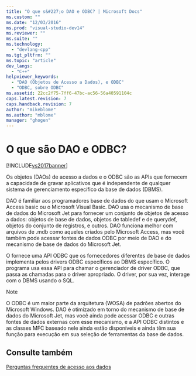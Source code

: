 ```yaml
---
title: "O que s&#227;o DAO e ODBC? | Microsoft Docs"
ms.custom: ""
ms.date: "12/03/2016"
ms.prod: "visual-studio-dev14"
ms.reviewer: ""
ms.suite: ""
ms.technology: 
  - "devlang-cpp"
ms.tgt_pltfrm: ""
ms.topic: "article"
dev_langs: 
  - "C++"
helpviewer_keywords: 
  - "DAO (Objetos de Acesso a Dados), e ODBC"
  - "ODBC, sobre ODBC"
ms.assetid: 22cc2f75-7ff6-47bc-ac56-56a40591104c
caps.latest.revision: 7
caps.handback.revision: 7
author: "mikeblome"
ms.author: "mblome"
manager: "ghogen"
---
```

# O que s&#227;o DAO e ODBC?
[!INCLUDE[vs2017banner](../assembler/inline/includes/vs2017banner.md)]

Os objetos \(DAOs\) de acesso a dados e o ODBC são as APIs que fornecem a capacidade de gravar aplicativos que é independente de qualquer sistema de gerenciamento específico da base de dados \(DBMS\).  
  
 DAO é familiar aos programadores base de dados do que usam o Microsoft Access basic ou o Microsoft Visual Basic.  DAO usa o mecanismo de base de dados do Microsoft Jet para fornecer um conjunto de objetos de acesso a dados: objetos de base de dados, objetos de tabledef e de querydef, objetos do conjunto de registros, e outros.  DAO funciona melhor com arquivos de .mdb como aqueles criados pelo Microsoft Access, mas você também pode acessar fontes de dados ODBC por meio de DAO e do mecanismo de base de dados do Microsoft Jet.  
  
 O fornece uma API ODBC que os fornecedores diferentes de base de dados implementa pelos drivers ODBC específicos ao DBMS específico.  O programa usa essa API para chamar o gerenciador de driver ODBC, que passa as chamadas para o driver apropriado.  O driver, por sua vez, interage com o DBMS usando o SQL.  
  
> [!NOTE]
>  O ODBC é um maior parte da arquitetura \(WOSA\) de padrões abertos do Microsoft Windows.  DAO é otimizado em torno do mecanismo de base de dados do Microsoft Jet, mas você ainda pode acessar ODBC e outras fontes de dados externas com esse mecanismo, e a API ODBC distintos e as classes MFC baseado nele ainda estão disponíveis e ainda têm sua função para execução em sua seleção de ferramentas da base de dados.  
  
## Consulte também  
 [Perguntas frequentes de acesso aos dados](../data/data-access-frequently-asked-questions-mfc-data-access.md)